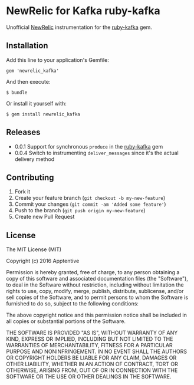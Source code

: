 # NewRelic for Kafka ruby-kafka

Unofficial [NewRelic](http://newrelic.com/) instrumentation for the
[ruby-kafka](https://github.com/zendesk/ruby-kafka) gem.

## Installation

Add this line to your application's Gemfile:

    gem 'newrelic_kafka'

And then execute:

    $ bundle

Or install it yourself with:

    $ gem install newrelic_kafka

## Releases
* 0.0.1 Support for synchronous `produce` in the [ruby-kafka](https://github.com/zendesk/ruby-kafka) gem
* 0.0.4 Switch to instrumenting `deliver_messages` since it's the actual delivery method

## Contributing

1. Fork it
2. Create your feature branch (`git checkout -b my-new-feature`)
3. Commit your changes (`git commit -am 'Added some feature'`)
4. Push to the branch (`git push origin my-new-feature`)
5. Create new Pull Request

## License

The MIT License (MIT)

Copyright (c) 2016 Apptentive

Permission is hereby granted, free of charge, to any person obtaining a copy of this software and associated documentation files (the "Software"), to deal in the Software without restriction, including without limitation the rights to use, copy, modify, merge, publish, distribute, sublicense, and/or sell copies of the Software, and to permit persons to whom the Software is furnished to do so, subject to the following conditions:

The above copyright notice and this permission notice shall be included in all copies or substantial portions of the Software.

THE SOFTWARE IS PROVIDED "AS IS", WITHOUT WARRANTY OF ANY KIND, EXPRESS OR IMPLIED, INCLUDING BUT NOT LIMITED TO THE WARRANTIES OF MERCHANTABILITY, FITNESS FOR A PARTICULAR PURPOSE AND NONINFRINGEMENT. IN NO EVENT SHALL THE AUTHORS OR COPYRIGHT HOLDERS BE LIABLE FOR ANY CLAIM, DAMAGES OR OTHER LIABILITY, WHETHER IN AN ACTION OF CONTRACT, TORT OR OTHERWISE, ARISING FROM, OUT OF OR IN CONNECTION WITH THE SOFTWARE OR THE USE OR OTHER DEALINGS IN THE SOFTWARE.

